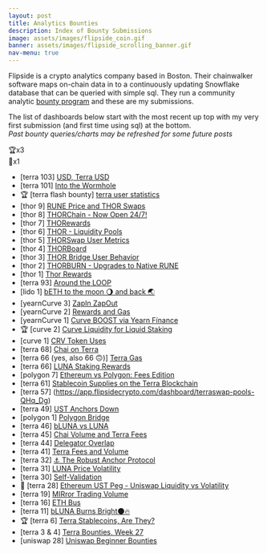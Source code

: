 ```yaml
---
layout: post
title: Analytics Bounties
description: Index of Bounty Submissions
image: assets/images/flipside_coin.gif
banner: assets/images/flipside_scrolling_banner.gif
nav-menu: true
---
```


Flipside is a crypto analytics company based in Boston. Their chainwalker software maps on-chain data in to a continuously updating Snowflake database that can be queried with simple sql. They run a community analytic [bounty program](https://www.flipsidecrypto.com/bounty-program) and these are my submissions.  

The list of dashboards below start with the most recent up top with my very first submission (and first time using sql) at the bottom.  
*Past bounty queries/charts may be refreshed for some future posts*

🏆x3  
🥈x1  


 - [terra 103] [USD, Terra USD](https://app.flipsidecrypto.com/dashboard/usd-terra-usd-v5wGyB)
 - [terra 101] [Into the Wormhole](https://app.flipsidecrypto.com/dashboard/into-the-wormhole-Sqv35x)
 - 🏆 [terra flash bounty] [terra user statistics](https://app.flipsidecrypto.com/dashboard/terra-user-statistics-lebOen)
 - [thor 9] [RUNE Price and THOR Swaps](https://app.flipsidecrypto.com/dashboard/rune-price-and-thor-swaps-nup7td)
 - [thor 8] [THORChain - Now Open 24/7!](https://app.flipsidecrypto.com/dashboard/thor-chain-now-open-24-7-FFlXqr)
 - [thor 7] [THORewards](https://app.flipsidecrypto.com/dashboard/tho-rewards-6t6fb1)
 - [thor 6] [THOR - Liquidity Pools](https://app.flipsidecrypto.com/dashboard/thor-liquidity-pools-A-HsVN)
 - [thor 5] [THORSwap User Metrics](https://app.flipsidecrypto.com/dashboard/thor-swap-user-metrics-zweyo6)
 - [thor 4] [THORBoard](https://app.flipsidecrypto.com/dashboard/thor-board-PNixC5)
 - [thor 3] [THOR Bridge User Behavior](https://app.flipsidecrypto.com/dashboard/thor-bridge-user-behavior-3i7P2e)
 - [thor 2] [THORBURN - Upgrades to Native RUNE](https://app.flipsidecrypto.com/dashboard/thorburn-upgrades-to-native-rune-kzVMhx)
 - [thor 1] [Thor Rewards](https://app.flipsidecrypto.com/dashboard/thor-rewards-X3gFVa)
 - [terra 93] [Around the LOOP](https://app.flipsidecrypto.com/dashboard/around-the-loop-OebepE)
 - [lido 1] [bETH to the moon 🌖 and back 🌏](https://app.flipsidecrypto.com/dashboard/b-eth-to-the-moon-🌖-and-back-🌏-NrZANL)
 - [yearnCurve 3] [ZapIn ZapOut](https://app.flipsidecrypto.com/dashboard/zap-in-zap-out-vKo_SO)
 - [yearnCurve 2] [Rewards and Gas](https://app.flipsidecrypto.com/dashboard/rewards-and-gas-JErope)
 - [yearnCurve 1] [Curve BOOST via Yearn Fínance](https://app.flipsidecrypto.com/dashboard/curve-boost-via-yearn-finance-iVv66T)
 - 🏆 [curve 2] [Curve Liquidity for Liquid Staking](https://app.flipsidecrypto.com/dashboard/curve-liquidity-for-liquid-staking-VEGYbj)
 - [curve 1] [CRV Token Uses](https://app.flipsidecrypto.com/dashboard/crv-token-uses-4MgDA7)
 - [terra 68] [Chai on Terra](https://app.flipsidecrypto.com/dashboard/chai-on-terra-FCux74)
 - [terra 66 (yes, also 66 🙃)] [Terra Gas](https://app.flipsidecrypto.com/dashboard/terra-gas-KiLJ3Y)
 - [terra 66] [LUNA Staking Rewards](https://app.flipsidecrypto.com/dashboard/luna-staking-rewards-ZYGSRy)
 - [polygon 7] [Ethereum vs Polygon: Fees Edition](https://app.flipsidecrypto.com/dashboard/ethereum-vs-polygon-fees-edition-ksmL4h)
 - [terra 61] [Stablecoin Supplies on the Terra Blockchain](https://app.flipsidecrypto.com/dashboard/stablecoin-supplies-on-the-terra-blockchain-3jdBUL)
 - [terra 57] (https://app.flipsidecrypto.com/dashboard/terraswap-pools-QHq_Dg)
 - [terra 49] [UST Anchors Down](https://app.flipsidecrypto.com/dashboard/ust-anchors-down-zIfkt5)
 - [polygon 1] [Polygon Bridge](https://app.flipsidecrypto.com/dashboard/polygon-bridge-7l07Is)
 - [terra 46] [bLUNA vs LUNA](https://app.flipsidecrypto.com/dashboard/b-luna-vs-luna-jd_GMW)
 - [terra 45] [Chai Volume and Terra Fees](https://app.flipsidecrypto.com/dashboard/chai-volume-and-terra-fees-AZ-_fM)
 - [terra 44] [Delegator Overlap](app.flipsidecrypto.com/dashboard/delegator-overlap-W1igi8)
 - [terra 41] [Terra Fees and Volume](https://app.flipsidecrypto.com/dashboard/terra-fees-and-volume-nbQqTr)
 - [terra 32] [⚓️ The Robust Anchor Protocol](https://app.flipsidecrypto.com/dashboard/anchor-protocol-NMwB-4)
 - [terra 31] [LUNA Price Volatility](https://app.flipsidecrypto.com/dashboard/luna-price-volatility-yTquMU)
 - [terra 30] [Self-Validation](https://app.flipsidecrypto.com/dashboard/self-validation-xdSPyF)
 - 🥈 [terra 28] [Ethereum UST Peg - Uniswap Liquidity vs Volatility](https://app.flipsidecrypto.com/dashboard/ethereum-ust-peg-uniswap-liquidity-vs-volatility-aBtxcH)
 - [terra 19] [MIRror Trading Volume](app.flipsidecrypto.com/dashboard/mi-rror-trading-volume-sXHXCS)
 - [terra 16] [ETH Bus](https://app.flipsidecrypto.com/dashboard/eth-bus-MjJMbl)  
 - [terra 11] [bLUNA Burns Bright🌑🔥](https://app.flipsidecrypto.com/dashboard/b-luna-burns-bright-GSCl6R)
 - 🏆 [terra 6] [Terra Stablecoins, Are They?](https://app.flipsidecrypto.com/dashboard/terra-stablecoins-are-they-H4uNMJ)
 - [terra 3 & 4] [Terra Bounties, Week 27](app.flipsidecrypto.com/dashboard/terra-bounties-week-27-NfBOiu)
 - [uniswap 28] [Uniswap Beginner Bounties](https://app.flipsidecrypto.com/dashboard/uni-beginner-bounties-fk3Pkh)
